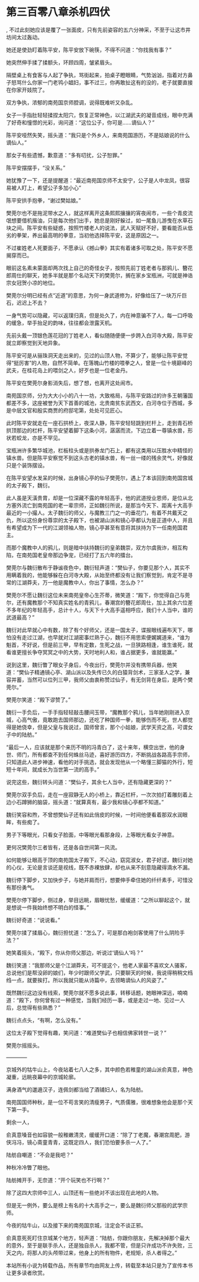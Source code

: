 # 第三百零八章杀机四伏
,  不过此刻她应该是覆了一张面皮，只有先前姿容的五六分神采，不至于让这市井坊间太过轰动。
   她还是使劲盯着陈平安，陈平安放下碗筷，不得不问道：“你找我有事？”
   她突然伸手揉了揉额头，环顾四周，皱紧眉头。
   隔壁桌上有食客与人起了争执，骂街起来，拍桌子瞪眼睛，气势汹汹，指着对方鼻子怒骂什么你家一门老鸨小娼妇，事不过三，你再敢扯这有的没的，老子就要直接在你家开妓院了。
   双方争执，浓郁的南苑国京师腔调，说得既难听又杂乱。
   女子一手指肚轻轻揉捏太阳穴，恢复正常神色，以江湖武夫的凝音成线，眼中充满了好奇和憧憬的光彩，询问道：“这位公子，你可是……谪仙人？”
   陈平安哑然失笑，摇头道：“我只是个外乡人，来南苑国游历，不是姑娘说的什么谪仙人。”
   那女子有些遗憾，歉意道：“多有叨扰，公子恕罪。”
   陈平安摆摆手，“没关系。”
   她犹豫了一下，还是提醒道：“最近南苑国京师不太安宁，公子是人中龙凤，很容易被人盯上，希望公子多加小心”
   陈平安拱手抱拳，“谢过樊姑娘。”
   樊莞尔也不是拖泥带水之人，就这样离开这条熙熙攘攘的宵夜闹市，一些个青皮流氓想要借机揩油，只是每次他们出手，她总是刚好躲过，如一尾鱼儿游曳在水草石块之间。陈平安有些疑惑，按照竹楼老人的说法，武人天赋好不好，要看能否从低劣的拳架，养出最高明的拳意，当初他选择陈平安，这是原因之一。
   不过崔姓老人死要面子，不愿承认《撼山拳》其实有着诸多可取之处，陈平安不愿揭穿而已。
   眼前这名素未蒙面却两次找上自己的奇怪女子，按照先前丁姓老者与那鸦儿、簪花郎周仕的聊天，她多半就是那个名动天下的樊莞尔，搁在家乡宝瓶洲，可就是神诰宗女冠贺小凉的地位。
   樊莞尔分明已经有点“近道”的意思，为何一身武道修为，好像给压了一块万斤巨石，迟迟上不去？
   一身气势可以隐藏，可以返璞归真，但是处久了，内在神意骗不了人，每一口呼吸的缓急，举手抬足的韵味，往往都会泄露天机。
   先前头戴一顶银色莲花冠的丁姓老人，看似随随便便一步跨入白河寺大殿，陈平安就立即察觉到天地异象。
   陈平安可是从骊珠洞天走出来的，见过的山顶人物，不算少了，能够让陈平安觉得“挺厉害”的人物，自然不简单。在落魄山竹楼的喂拳之人，曾是一位十境巅峰的武夫，在桂花岛上的喂剑之人，好歹也是一位老金丹。
   陈平安在樊莞尔身影消失后，想了想，也离开这处闹市。
   南苑国京师，分为大大小小的八十一坊，大致格局，与陈平安路过的许多王朝藩国都差不多，这座被誉为天下首善的城池，北贵南贫东武西文，白河寺位于西城，多是中层文官和殷实商贾的府邸宅第，处处可见匠心。
   此时陈平安就走在一座石拱桥上，夜深人静，陈平安轻轻跳到栏杆上，走到青石桥拱顶那边的栏杆，陈平安望着脚下这条小河，潺潺而流，下边立着一尊镇水兽，形状若蛟龙，亦是不罕见。
   宝瓶洲许多繁华城池，栏板柱头或是拱券龙门石上，都有这类用以压胜水中精怪的镇水兽。但是陈平安察觉不到这头古老的镇水兽，有一丝一缕的残余灵气，好像就只是个装饰摆设。
   在陈平安望水发呆的时候，出身镜心亭的仙子樊莞尔，遇上了本该回到南苑国宫城的太子殿下，魏衍。
   此人虽是天潢贵胄，却是一位深藏不露的年轻高手，他的武道授业恩师，是位从北方塞外流亡到南苑国的老一辈宗师，正如魏衍所说，是那当今天下、距离十大高手最近的一小撮人。太子魏衍的师父，与魔教三门之一的垂花门，有着不共戴天之仇，所以这份身份尊崇的太子殿下，也被湖山派和镜心亭都认为是正道中人，并且有希望成为下一代的江湖领袖人物，镜心亭甚至有意将其扶持为下一任南苑国君主。
   而那个魔教中人的鸦儿，则是暗中扶持魏衍的皇弟魏崇，双方尔虞我诈，相互构陷，在南苑国老皇帝那边争宠，已经打了五六年的擂台。
   樊莞尔与魏衍散布于静谧夜色中，魏衍轻声道：“樊仙子，你要见那个人，其实不用瞒着我的，他能够躲在白河寺大殿，从始至终都没有让我们察觉到，肯定不是寻常的江湖莽夫，万一他是魔教中人，你出了事情，怎么办？”
   樊莞尔不愿让魏衍这位未来南苑皇帝心生芥蒂，微笑道：“殿下，你觉得自己与莞尔，还有魔教那个不知真实姓名的青鸦儿，春潮宫的簪花郎周仕，加上其余六位差不多年纪的年轻高手，总计十人，与天下十大高手遥相呼应，我们十人当中，谁的武道最高？”
   魏衍对此早就心中有数，除了有个好师父，还是一国太子，谍报眼线遍布天下，哪怕没有走过江湖，也早就对江湖密事烂熟于心，魏衍不用思索便娓娓道来，“谁为魁首，不好说，但是前三甲，早有定数，生死之战，一旦狭路相逢，谁生谁死，就看谁更擅长争夺冥冥之中的大势，天时地利人和，谁占据更多，谁就能赢。”
   说到这里，魏衍瞥了眼女子身后，今夜出行，樊莞尔并没有携带兵器，他笑道：“樊仙子精通镜心亭、湖山派以及失传已久的白猿背剑术，三家圣人之学，兼容并蓄，当然可以位列三甲，我师父由衷称赞过仙子，有无剑背在身后，是两个樊莞尔。”
   樊莞尔笑道：“殿下谬赞了。”
   魏衍一手负后，一手手指轻轻敲击腰间玉带，“魔教那个鸦儿，当年她刚刚进入京城，心高气傲，竟敢跑去国师那边，还吃了种国师一拳，能够伤而不死，世人都觉得是她侥幸，但是父皇与我说过，国师曾言，那个小姑娘，武学天资之高，可谓女子中的陆舫。”
   “最后一人，应该就是那个来历不明的冯青白了，这十来年，横空出世，他的身世、师门，所有都查不到任何蛛丝马迹，喜好游历四方，不断挑战各路高手宗师，只知道此人进步神速，看他的对手挑选，就会发现他从一个略懂三脚猫的外行，短短十年间，就成长为当世第一流的高手。”
   说完这些，魏衍转头问道：“樊仙子，其余七人当中，还有隐藏更深的？”
   樊莞尔双手负后，走在一座寂静无人的小桥上，靠近栏杆，一次次拍打着雕刻着上边小石蹲狮的脑袋，摇头道：“就算真有，最少我和镜心亭都不知道。”
   魏衍笑容和煦，不曾想樊仙子还有如此俏皮的时候，一时间他便看着那双水润眼眸，有些痴了。
   男子下等眼光，只看女子脸面，中等眼光看那身段，上等眼光看女子神意。
   更何况樊莞尔三者皆有，还是各自世间第一风流。
   如何能够让眼高于顶的南苑国太子殿下，不心动，窈窕淑女，君子好逑，魏衍对她的心仪，无论是言谈还是视线，既不赤裸放肆，却也从来不刻意隐藏得滴水不漏。
   魏衍停下脚步，又加快步子，与她并肩而行，想要伸手牵住她的纤纤素手，可惜没有那份勇气。
   樊莞尔停下脚步，侧过身，举目远眺，眉眼忧愁，缓缓道：“之所以聊起这个，就是想说一件我始终想不明白的怪事。”
   魏衍好奇道：“说说看。”
   樊莞尔揉了揉眉心，魏衍担忧道：“怎么了，可是那白袍剑客使用了什么阴险手法？”
   她笑着摇头，“殿下，你从你师父那边，听说过‘谪仙人’吗？”
   魏衍笑道：“我那师父是个江湖莽夫，可不提这个，他老人家最不喜欢文人骚客，总说他们是帮没卵的娘们，年少时跟师父学武，只要聊天的时候，我说得稍稍文绉绉一点，就要挨打。所以我就只能从诗篇中，去领略谪仙人的风姿了。”
   既然魏衍这边没有线索，樊莞尔就不愿多说此事，转移话题，她眼神深远，喃喃道：“殿下，你何曾有过一种感觉，当我们经历一事，或是走过一地、见过一人后，总觉得有些熟悉？”
   魏衍点点头，“有啊，怎么没有。”
   这位太子殿下觉得有趣，笑问道：“难道樊仙子也相信佛家转世一说？”
   樊莞尔摇摇头。
   ————
   京城外的牯牛山上，今夜站着七八人之多，其中颜色若稚童的湖山派俞真意，神色凝重，远眺夜幕中的京城轮廓。
   满身酒气的邋遢汉子，连佩剑都当给了酒铺妇人，名为陆舫。
   南苑国国师种秋，是一位不苟言笑的清瘦男子，气质儒雅，很难想象他会是那个天下第一手。
   剩余一人，
   俞真意嗓音也如容貌一般稚嫩清灵，缓缓开口道：“除了丁老魔，春潮宫周肥，游侠冯冯，镜心斋童青青，这既定四人，我们恐怕要多杀一人了。”
   陆舫自嘲道：“不会是我吧？”
   种秋冷冷瞥了眼他。
   陆舫摊开手，无奈道：“开个玩笑也不行啊？”
   除了这四大宗师中三人，山顶还有一些绝对不该出现在此地的人物。
   但是无一例外，要么是榜上有名的十大高手之一，要么是魏衍师父那般的武学宗师。
   今夜的牯牛山，以及接下来的南苑国京城，注定会不谈正邪。
   俞真意死死盯住京城某个地方，轻声道：“陆舫，你跟你朋友，先解决掉那个最大的意外，至于是联手杀人，还是独自杀人，我都不管，但是只许成功不许失败，三天之内，将那人的头颅带过来，他身上的所有物件，老规矩，杀人者得之。”
  本站所有小说为转载作品，所有章节均由网友上传，转载至本站只是为了宣传本书让更多读者欣赏。